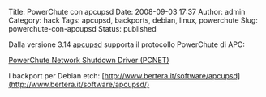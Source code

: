 Title: PowerChute con apcupsd
Date: 2008-09-03 17:37
Author: admin
Category: hack
Tags: apcupsd, backports, debian, linux, powerchute
Slug: powerchute-con-apcupsd
Status: published

Dalla versione 3.14 [apcupsd](http://www.apcupsd.org) supporta il
protocollo PowerChute di APC:

[PowerChute Network Shutdown Driver
(PCNET)](http://www.apcupsd.org/manual/Configuration_Examples.html#SECTION000135000000000000000)

I backport per Debian etch:
<span>[http://www.bertera.it/software/apcupsd](http://www.bertera.it/software/apcupsd/)  
</span>

